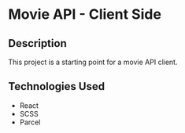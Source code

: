 # Movie API - Client Side

## Description 
This project is a starting point for a movie API client.

## Technologies Used
- React
- SCSS
- Parcel